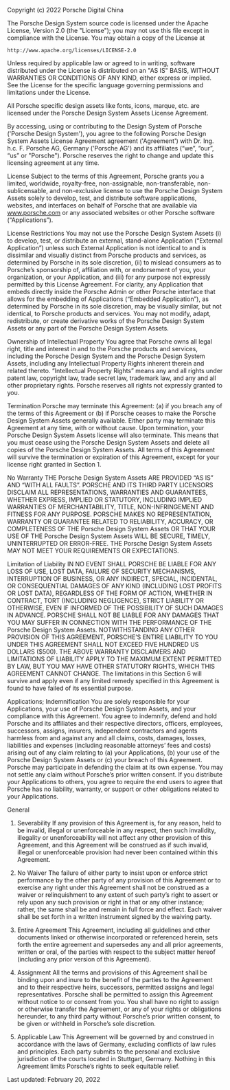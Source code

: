 Copyright (c) 2022 Porsche Digital China

The Porsche Design System source code is licensed under the Apache License, Version 2.0 (the "License");
you may not use this file except in compliance with the License.
You may obtain a copy of the License at

    http://www.apache.org/licenses/LICENSE-2.0

Unless required by applicable law or agreed to in writing, software
distributed under the License is distributed on an "AS IS" BASIS,
WITHOUT WARRANTIES OR CONDITIONS OF ANY KIND, either express or implied.
See the License for the specific language governing permissions and
limitations under the License.

All Porsche specific design assets like fonts, icons, marque, etc. are licensed under the Porsche Design System Assets License Agreement.

By accessing, using or contributing to the Design System of Porsche ('Porsche Design System'), you agree to the following
Porsche Design System Assets License Agreement agreement ('Agreement') with Dr. Ing. h.c. F. Porsche AG, Germany ('Porsche AG') and its affiliates (“we”, “our”, “us” or "Porsche").
Porsche reserves the right to change and update this licensing agreement at any time.

License
Subject to the terms of this Agreement, Porsche grants you a limited, worldwide, royalty-free, non-assignable, non-transferable, non-sublicensable, and non-exclusive license to use the Porsche Design System Assets solely to develop, test, and distribute software applications, websites, and interfaces on behalf of Porsche that are available via www.porsche.com or any associated websites or other Porsche software (“Applications”).

License Restrictions
You may not use the Porsche Design System Assets (i) to develop, test, or distribute an external, stand-alone Application (“External Application”) unless such External Application is not identical to and is dissimilar and visually distinct from Porsche products and services, as determined by Porsche in its sole discretion, (ii) to mislead consumers as to Porsche’s sponsorship of, affiliation with, or endorsement of you, your organization, or your Application, and (iii) for any purpose not expressly permitted by this License Agreement. For clarity, any Application that embeds directly inside the Porsche Admin or other Porsche interface that allows for the embedding of Applications (“Embedded Application”), as determined by Porsche in its sole discretion, may be visually similar, but not identical, to Porsche products and services. You may not modify, adapt, redistribute, or create derivative works of the Porsche Design System Assets or any part of the Porsche Design System Assets.

Ownership of Intellectual Property
You agree that Porsche owns all legal right, title and interest in and to the Porsche products and services, including the Porsche Design System and the Porsche Design System Assets, including any Intellectual Property Rights inherent therein and related thereto. “Intellectual Property Rights” means any and all rights under patent law, copyright law, trade secret law, trademark law, and any and all other proprietary rights. Porsche reserves all rights not expressly granted to you.

Termination
Porsche may terminate this Agreement: (a) if you breach any of the terms of this Agreement or (b) if Porsche ceases to make the Porsche Design System Assets generally available. Either party may terminate this Agreement at any time, with or without cause. Upon termination, your Porsche Design System Assets license will also terminate. This means that you must cease using the Porsche Design System Assets and delete all copies of the Porsche Design System Assets. All terms of this Agreement will survive the termination or expiration of this Agreement, except for your license right granted in Section 1.

No Warranty
THE Porsche Design System Assets ARE PROVIDED “AS IS” AND “WITH ALL FAULTS”. PORSCHE AND ITS THIRD PARTY LICENSORS DISCLAIM ALL REPRESENTATIONS, WARRANTIES AND GUARANTEES, WHETHER EXPRESS, IMPLIED OR STATUTORY, INCLUDING IMPLIED WARRANTIES OF MERCHANTABILITY, TITLE, NON-INFRINGEMENT AND FITNESS FOR ANY PURPOSE. PORSCHE MAKES NO REPRESENTATION, WARRANTY OR GUARANTEE RELATED TO RELIABILITY, ACCURACY, OR COMPLETENESS OF THE Porsche Design System Assets OR THAT YOUR USE OF THE Porsche Design System Assets WILL BE SECURE, TIMELY, UNINTERRUPTED OR ERROR-FREE. THE Porsche Design System Assets MAY NOT MEET YOUR REQUIREMENTS OR EXPECTATIONS.

Limitation of Liability
IN NO EVENT SHALL PORSCHE BE LIABLE FOR ANY LOSS OF USE, LOST DATA, FAILURE OF SECURITY MECHANISMS, INTERRUPTION OF BUSINESS, OR ANY INDIRECT, SPECIAL, INCIDENTAL, OR CONSEQUENTIAL DAMAGES OF ANY KIND (INCLUDING LOST PROFITS OR LOST DATA), REGARDLESS OF THE FORM OF ACTION, WHETHER IN CONTRACT, TORT (INCLUDING NEGLIGENCE), STRICT LIABILITY OR OTHERWISE, EVEN IF INFORMED OF THE POSSIBILITY OF SUCH DAMAGES IN ADVANCE. PORSCHE SHALL NOT BE LIABLE FOR ANY DAMAGES THAT YOU MAY SUFFER IN CONNECTION WITH THE PERFORMANCE OF THE Porsche Design System Assets. NOTWITHSTANDING ANY OTHER PROVISION OF THIS AGREEMENT, PORSCHE’S ENTIRE LIABILITY TO YOU UNDER THIS AGREEMENT SHALL NOT EXCEED FIVE HUNDRED US DOLLARS ($500). THE ABOVE WARRANTY DISCLAIMERS AND LIMITATIONS OF LIABILITY APPLY TO THE MAXIMUM EXTENT PERMITTED BY LAW, BUT YOU MAY HAVE OTHER STATUTORY RIGHTS, WHICH THIS AGREEMENT CANNOT CHANGE. The limitations in this Section 6 will survive and apply even if any limited remedy specified in this Agreement is found to have failed of its essential purpose.

Applications; Indemnification
You are solely responsible for your Applications, your use of Porsche Design System Assets, and your compliance with this Agreement. You agree to indemnify, defend and hold Porsche and its affiliates and their respective directors, officers, employees, successors, assigns, insurers, independent contractors and agents harmless from and against any and all claims, costs, damages, losses, liabilities and expenses (including reasonable attorneys’ fees and costs) arising out of any claim relating to (a) your Applications, (b) your use of the Porsche Design System Assets or (c) your breach of this Agreement. Porsche may participate in defending the claim at its own expense. You may not settle any claim without Porsche’s prior written consent. If you distribute your Applications to others, you agree to require the end users to agree that Porsche has no liability, warranty, or support or other obligations related to your Applications.

General

1. Severability
   If any provision of this Agreement is, for any reason, held to be invalid, illegal or unenforceable in any respect, then such invalidity, illegality or unenforceability will not affect any other provision of this Agreement, and this Agreement will be construed as if such invalid, illegal or unenforceable provision had never been contained within this Agreement.

2. No Waiver
   The failure of either party to insist upon or enforce strict performance by the other party of any provision of this Agreement or to exercise any right under this Agreement shall not be construed as a waiver or relinquishment to any extent of such party’s right to assert or rely upon any such provision or right in that or any other instance; rather, the same shall be and remain in full force and effect. Each waiver shall be set forth in a written instrument signed by the waiving party.

3. Entire Agreement
   This Agreement, including all guidelines and other documents linked or otherwise incorporated or referenced herein, sets forth the entire agreement and supersedes any and all prior agreements, written or oral, of the parties with respect to the subject matter hereof (including any prior version of this Agreement).

4. Assignment
   All the terms and provisions of this Agreement shall be binding upon and inure to the benefit of the parties to the Agreement and to their respective heirs, successors, permitted assigns and legal representatives. Porsche shall be permitted to assign this Agreement without notice to or consent from you. You shall have no right to assign or otherwise transfer the Agreement, or any of your rights or obligations hereunder, to any third party without Porsche’s prior written consent, to be given or withheld in Porsche’s sole discretion.

5. Applicable Law
   This Agreement will be governed by and construed in accordance with the laws of Germany, excluding conflicts of law rules and principles. Each party submits to the personal and exclusive jurisdiction of the courts located in Stuttgart, Germany. Nothing in this Agreement limits Porsche’s rights to seek equitable relief.

Last updated: February 20, 2022
